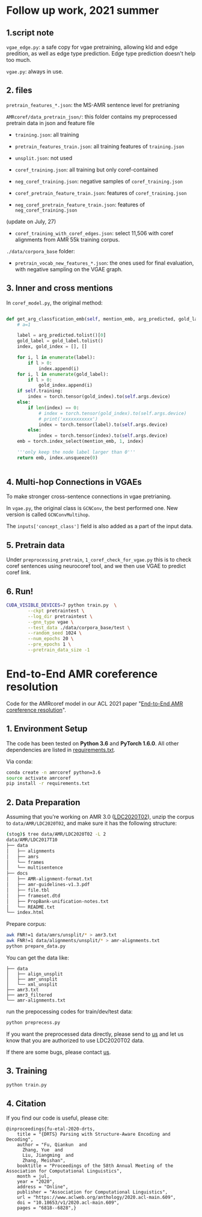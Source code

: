 
# Follow up work, 2021 summer
## 1.script note

`vgae_edge.py`: a safe copy for vgae pretraining, allowing kld and edge predition, as well as edge type prediction. Edge type prediction doesn't help too much.

`vgae.py`: always in use.

## 2. files
`pretrain_features_*.json`: the MS-AMR sentence level for pretrianing

`AMRcoref/data_pretrain_json/`: this folder contains my preprocessed pretrain data in json and feature file
 - `training.json`: all training
 - `pretrain_features_train.json`: all training features of `training.json`
 - `unsplit.json`: not used

 - `coref_training.json`: all training but only coref-contained
 - `neg_coref_training.json`: negative samples of `coref_training.json`
 - `coref_pretrain_feature_train.json`: features of `coref_training.json`
 - `neg_coref_pretrain_feature_train.json`: features of `neg_coref_training.json`
 
 (update on July, 27)
 - `coref_training_with_coref_edges.json`: select 11,506 with coref alignments from AMR 55k training corpus. 
 

`./data/corpora_base` folder:
 - `pretrain_vocab_new_features_*.json`: the ones used for final evaluation, with negative sampling on the VGAE graph.
 
## 3. Inner and cross mentions

In `coref_model.py`, the original method:
```python

def get_arg_classfication_emb(self, mention_emb, arg_predicted, gold_label):
    # a=1

    label = arg_predicted.tolist()[0]
    gold_label = gold_label.tolist()
    index, gold_index = [], []

    for i, l in enumerate(label):
        if l > 0:
            index.append(i)
    for i, l in enumerate(gold_label):
        if l > 0:
            gold_index.append(i)
    if self.training:
        index = torch.tensor(gold_index).to(self.args.device)
    else:
        if len(index) == 0:
            # index = torch.tensor(gold_index).to(self.args.device)
            # print('xxxxxxxxxxx')
            index = torch.tensor(label).to(self.args.device)
        else:
            index = torch.tensor(index).to(self.args.device)
    emb = torch.index_select(mention_emb, 1, index)

    '''only keep the node label larger than 0'''
    return emb, index.unsqueeze(0)
    
```
 
 
## 4. Multi-hop Connections in VGAEs
 
To make stronger cross-sentence connections in vgae pretrianing.

In `vgae.py`, the original class is `GCNConv`, the best performed one. 
New version is called `GCNConvMultihop`.

The `inputs['concept_class']` field is also added as a part of the input data.

## 5. Pretrain data

Under `preprocessing_pretrain`, `1_coref_check_for_vgae.py` this is to check coref sentences using neurocoref tool, and we then use VGAE to predict coref link.

## 6. Run!

```bash
CUDA_VISIBLE_DEVICES=7 python train.py  \
        --ckpt pretraintest \
        --log_dir pretraintest \
        --gnn_type vgae \
        --test_data ./data/corpora_base/test \
        --random_seed 1024 \
        --num_epochs 20 \
        --pre_epochs 1 \
        --pretrain_data_size -1
```

# End-to-End AMR coreference resolution 

Code for the AMRcoref model
in our ACL 2021 paper "[End-to-End AMR coreference resolution](https://www.aclweb.org/anthology/2020.acl-main.609.pdf)".   


## 1. Environment Setup


The code has been tested on **Python 3.6** and **PyTorch 1.6.0**. 
All other dependencies are listed in [requirements.txt](requirements.txt).

Via conda:
```bash
conda create -n amrcoref python=3.6
source activate amrcoref
pip install -r requirements.txt
```

## 2. Data Preparation

Assuming that you're working on AMR 3.0 ([LDC2020T02](https://catalog.ldc.upenn.edu/LDC2020T02)),
unzip the corpus to `data/AMR/LDC2020T02`, and make sure it has the following structure:
```bash
(stog)$ tree data/AMR/LDC2020T02 -L 2
data/AMR/LDC2017T10
├── data
│   ├── alignments
│   ├── amrs
│   └── frames
│   └── multisentence
├── docs
│   ├── AMR-alignment-format.txt
│   ├── amr-guidelines-v1.3.pdf
│   ├── file.tbl
│   ├── frameset.dtd
│   ├── PropBank-unification-notes.txt
│   └── README.txt
└── index.html
```

Prepare corpus:
```bash
awk FNR!=1 data/amrs/unsplit/* > amr3.txt
awk FNR!=1 data/alignments/unsplit/* > amr-alignments.txt
python prepare_data.py
```
You can get the data like:
```
├── data
│   ├── align_unsplit
│   ├── amr_unsplit
│   └── xml_unsplit
├── amr3.txt
├── amr3_filtered
└── amr-alignments.txt
```
run the prepocessing codes for train/dev/test data:

```bash
python preprecess.py
```

If you want the preprocessed data directly, please send to [us](fqiankun@gmail.com) and let us know that you are authorized to use LDC2020T02 data.

If there are some bugs, please contact [us](fqiankun@gmail.com). 

## 3. Training


```bash
python train.py
```

## 4. Citation


If you find our code is useful, please cite:
```
@inproceedings{fu-etal-2020-drts,
    title = "{DRTS} Parsing with Structure-Aware Encoding and Decoding",
    author = "Fu, Qiankun  and
      Zhang, Yue  and
      Liu, Jiangming  and
      Zhang, Meishan",
    booktitle = "Proceedings of the 58th Annual Meeting of the Association for Computational Linguistics",
    month = jul,
    year = "2020",
    address = "Online",
    publisher = "Association for Computational Linguistics",
    url = "https://www.aclweb.org/anthology/2020.acl-main.609",
    doi = "10.18653/v1/2020.acl-main.609",
    pages = "6818--6828",}
```

